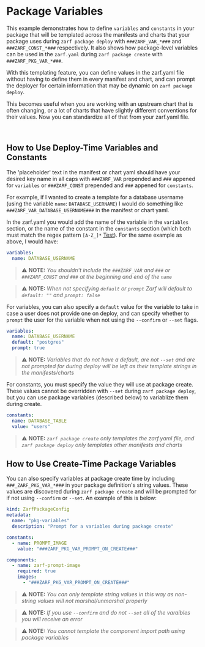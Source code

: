 # Package Variables

This example demonstrates how to define `variables` and `constants` in your package that will be templated across the manifests and charts that your package uses during `zarf package deploy` with `###ZARF_VAR_*###` and `###ZARF_CONST_*###` respectively.  It also shows how package-level variables can be used in the `zarf.yaml` during `zarf package create` with `###ZARF_PKG_VAR_*###`.

With this templating feature, you can define values in the zarf.yaml file without having to define them in every manifest and chart, and can prompt the deployer for certain information that may be dynamic on `zarf package deploy`.

This becomes useful when you are working with an upstream chart that is often changing, or a lot of charts that have slightly different conventions for their values. Now you can standardize all of that from your zarf.yaml file.

&nbsp;

## How to Use Deploy-Time Variables and Constants
The 'placeholder' text in the manifest or chart yaml should have your desired key name in all caps with `###ZARF_VAR` prepended and `###` appened for `variables` or `###ZARF_CONST` prepended and `###` appened for `constants`.

For example, if I wanted to create a template for a database username (using the variable `name`: `DATABASE_USERNAME`) I would do something like `###ZARF_VAR_DATABASE_USERNAME###` in the manifest or chart yaml.

In the zarf.yaml you would add the name of the variable in the `variables` section, or the name of the constant in the `constants` section (which both must match the regex pattern `[A-Z_]*` [Test](https://regex101.com/?regex=%5BA-Z_%5D%2A)). For the same example as above, I would have:

```yaml
variables:
  name: DATABASE_USERNAME
```

> ⚠️ **NOTE:** *You shouldn't include the `###ZARF_VAR` and `###` or `###ZARF_CONST` and `###` at the beginning and end of the `name`*

> ⚠️ **NOTE:** *When not specifying `default` or `prompt` Zarf will default to `default: ""` and `prompt: false`*

For variables, you can also specify a `default` value for the variable to take in case a user does not provide one on deploy, and can specify whether to `prompt` the user for the variable when not using the `--confirm` or `--set` flags.

```yaml
variables:
  name: DATABASE_USERNAME
  default: "postgres"
  prompt: true
```

> ⚠️ **NOTE:** *Variables that do not have a default, are not `--set` and are not prompted for during deploy will be left as their template strings in the manifests/charts*

For constants, you must specify the value they will use at package create.  These values cannot be overridden with `--set` during `zarf package deploy`, but you can use package variables (described below) to variablize them during create.

```yaml
constants:
  name: DATABASE_TABLE
  value: "users"
```

> ⚠️ **NOTE:** *`zarf package create` only templates the zarf.yaml file, and `zarf package deploy` only templates other manifests and charts*

## How to Use Create-Time Package Variables

You can also specify variables at package create time by including `###_ZARF_PKG_VAR_*###` in your package definition's string values.  These values are discovered during `zarf package create` and will be prompted for if not using `--confirm` or `--set`.  An example of this is below:

```yaml
kind: ZarfPackageConfig
metadata:
  name: "pkg-variables"
  description: "Prompt for a variables during package create"

constants:
  - name: PROMPT_IMAGE
    value: "###ZARF_PKG_VAR_PROMPT_ON_CREATE###"

components:
  - name: zarf-prompt-image
    required: true
    images:
      - "###ZARF_PKG_VAR_PROMPT_ON_CREATE###"
```

> ⚠️ **NOTE:** *You can only template string values in this way as non-string values will not marshal/unmarshal properly*

> ⚠️ **NOTE:** *If you use `--confirm` and do not `--set` all of the varaibles you will receive an error*

> ⚠️ **NOTE:** *You cannot template the component import path using package variables*
